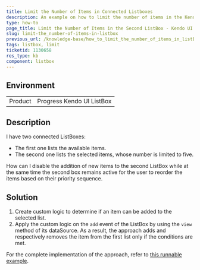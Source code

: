 ```yaml
---
title: Limit the Number of Items in Connected Listboxes
description: An example on how to limit the number of items in the Kendo UI ListBox.
type: how-to
page_title: Limit the Number of Items in the Second ListBox - Kendo UI ListBox for jQuery
slug: limit-the_number-of-items-in-listbox
previous_url: /knowledge-base/how_to_limit_the_number_of_items_in_listBox
tags: listbox, limit
ticketid: 1130658
res_type: kb
component: listbox
---
```


## Environment

<table>
 <tr>
  <td>Product</td>
  <td>Progress Kendo UI ListBox</td>
 </tr>
</table>

## Description

I have two connected ListBoxes:
* The first one lists the available items.
* The second one lists the selected items, whose number is limited to five.

How can I disable the addition of new items to the second ListBox while at the same time the second box remains active for the user to reorder the items based on their priority sequence.

## Solution

1. Create custom logic to determine if an item can be added to the selected list.
1. Apply the custom logic on the `add` event of the ListBox by using the `view` method of its dataSource. As a result, the approach adds and respectively removes the item from the first list only if the conditions are met.

For the complete implementation of the approach, refer to [this runnable example](https://dojo.telerik.com/UYUsa).
